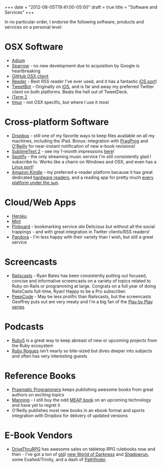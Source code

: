 +++
date = "2012-08-05T19:41:00-05:00"
draft = true
title = "Software and Services"
+++

In no particular order, I endorse the following software, products and services
on a personal level:

# OSX Software

* [Adium](http://adium.im/)
* [Sparrow](http://sprw.me/) - no new development due to acquisition by Google is heartbreaking
* [GitHub OSX client](http://mac.github.com)
* [Reeder](http://reederapp.com/mac/) - Best RSS reader I've ever used, and it has
  a fantastic [iOS port](http://reederapp.com/ipad/)!
* [TweetBot](http://tapbots.com/tweetbot_mac/) - Originally on
  [iOS](http://tapbots.com/software/tweetbot/), and is far and away my preferred Twitter client on both platforms. Beats the hell out of TweetDeck.
* [iTerm 2](http://www.iterm2.com)
* [tmux](http://tmux.sourceforge.net) - not OSX specific, but where I use it most

# Cross-platform Software

* [Dropbox](http://dropbox.com/) - still one of my favorite ways to keep files
  available on all my machines, including the iPad. Bonus: integration with
  [PragProg](http://pragprog.com/frequently-asked-questions/ebooks/read-on-desktop-laptop#dropbox)
  and [O'Reilly](http://shop.oreilly.com/category/customer-service/dropbox.do)
  for near-instant notificaiton of new e-book revisions!
* [SublimeText 2](http://sublimetext.com/2) - see my 1-month impressions
  [here](/blog/2012/08/05/sublimetext-2/)!
* [Spotify](http://spotify.com/) - the only streaming music service I'm still
  consistently glad I subscribe to. Works like a charm on Windows and OSX, and
  even has a [Linux port](http://spotify.com/us/download/previews/)!
* [Amazon Kindle](https://kindle.amazon.com) - my preferred e-reader platform
  because it has great dedicated
  [hardware readers](https://www.amazon.com/kindle-store-ebooks-newspapers-blogs/b/ref=r_ksl_h_i_gl?node=133141011),
  and a reading app for pretty much
  [every platform under the sun](https://www.amazon.com/gp/kindle/kcp/ref=r_kala_h_i_gl).

# Cloud/Web Apps

* [Heroku](http://heroku.com/)
* [Mint](http://mint.com/)
* [Pinboard](http://pinboard.in/) - bookmarking service *ala* Delicious but
  without all the social trappings - and with great integration in Twitter clients/RSS readers!
* [Pandora](http://pandora.com/) - I'm less happy with their variety than I wish, but still a great service

# Screencasts

* [Railscasts](http://railscasts.com/) - Ryan Bates has been consistently
  putting out focused, concise and informative screencasts on a variety of topics
  related to Ruby on Rails or programming at large. Congrats on a full year of
  doing RailsCasts full-time, Ryan! Happy to be a Pro subscriber.
* [PeepCode](https://peepcode.com/) - May be less prolific than Railscasts,
  but the screencasts Geoffrey puts out are very meaty and I'm a big fan of the
  [Play by Play series](https://peepcode.com/products/play-by-play-tenderlove-ruby-on-rails).

# Podcasts

* [Ruby5](http://ruby5.envylabs.com/) is a great way to keep abreast of
  new or upcoming projects from the Ruby ecosystem
* [Ruby Rogues](http://rubyrogues.com/) isn't nearly so bite-sized but dives deeper
  into subjects and often has very interesting guests

# Reference Books

* [Pragmatic Programmers](http://pragprog.com/) keeps publishing awesome books
  from great authors on exciting topics
* [Manning](http://www.manning.com/) - I still buy the odd
  [MEAP book](http://www.manning.com/about/meap) on an upcoming technology and
  have yet to regret it
* O'Reilly publishes most new books in an ebook format and sports integration
  with Dropbox for delivery of updated versions

# E-Book Vendors

* [DriveThruRPG](http://rpg.drivethrustuff.com/) has awesome sales on tabletop
  RPG rulebooks now and then - I've got a ton of
  [old](http://www.white-wolf.com/classic-world-of-darkness)/
  [new World of Darkness](http://www.white-wolf.com/new-world-of-darkness)
  and [Shadowrun](http://shadowrun4.com/), some Exalted/Trinity, and a dash
  of [Pathfinder](http://paizo.com/).

